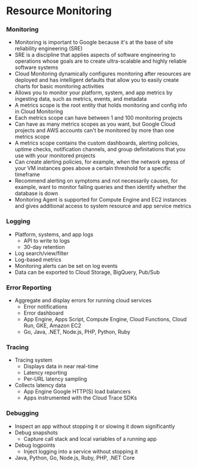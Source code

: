 # Resource Monitoring

### Monitoring
* Monitoring is important to Google because it's at the base of site reliability engineering (SRE)
* SRE is a discipline that applies aspects of software engineering to operations whose goals are to create ultra-scalable and highly reliable software systems
* Cloud Monitoring dynamically configures monitoring after resources are deployed and has intelligent defaults that allow you to easily create charts for basic monitoring activities
* Allows you to monitor your platform, system, and app metrics by ingesting data, such as metrics, events, and metadata
* A metrics scope is the root entity that holds monitoring and config info in Cloud Monitoring
* Each metrics scope can have between 1 and 100 monitoring projects
* Can have as many metrics scopes as you want, but Google Cloud projects and AWS accounts can't be monitored by more than one metrics scope
* A metrics scope contains the custom dashboards, alerting policies, uptime checks, notification channels, and group definitations that you use with your monitored projects
* Can create alerting policies, for example, when the network egress of your VM instances goes above a certain threshold for a specific timeframe
* Recommend alerting on symptoms and not necessarily causes, for example, want to monitor failing queries and then identify whether the database is down
* Monitoring Agent is supported for Compute Engine and EC2 instances and gives additional access to system resource and app service metrics

### Logging
* Platform, systems, and app logs
    * API to write to logs
    * 30-day retention
* Log search/view/filter
* Log-based metrics
* Monitoring alerts can be set on log events
* Data can be exported to Cloud Storage, BigQuery, Pub/Sub

### Error Reporting
* Aggregate and display errors for running cloud services
    * Error notifications
    * Error dashboard
    * App Engine, Apps Script, Compute Engine, Cloud Functions, Cloud Run, GKE, Amazon EC2
    * Go, Java, .NET, Node.js, PHP, Python, Ruby

### Tracing
* Tracing system
    * Displays data in near real-time
    * Latency reporting
    * Per-URL latency sampling
* Collects latency data
    * App Engine Google HTTP(S) load balancers
    * Apps instrumented with the Cloud Trace SDKs

### Debugging
* Inspect an app without stopping it or slowing it down significantly
* Debug snapshots
    * Capture call stack and local variables of a running app
* Debug logpoints
    * Inject logging into a service without stopping it
* Java, Python, Go, Node.js, Ruby, PHP, .NET Core


